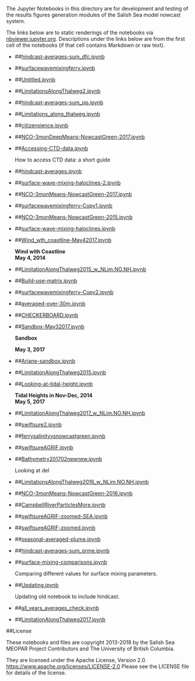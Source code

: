 The Jupyter Notebooks in this directory are for development and testing of
the results figures generation modules of the Salish Sea model nowcast system.

The links below are to static renderings of the notebooks via
[nbviewer.jupyter.org](https://nbviewer.jupyter.org/).
Descriptions under the links below are from the first cell of the notebooks
(if that cell contains Markdown or raw text).

* ##[hindcast-averages-sum_dfc.ipynb](https://nbviewer.jupyter.org/urls/bitbucket.org/salishsea/analysis-vicky/raw/tip/notebooks/hindcast-averages-sum_dfc.ipynb)  
    
* ##[surfacewavemixingferry.ipynb](https://nbviewer.jupyter.org/urls/bitbucket.org/salishsea/analysis-vicky/raw/tip/notebooks/surfacewavemixingferry.ipynb)  
    
* ##[Untitled.ipynb](https://nbviewer.jupyter.org/urls/bitbucket.org/salishsea/analysis-vicky/raw/tip/notebooks/Untitled.ipynb)  
    
* ##[LimitationsAlongThalweg2.ipynb](https://nbviewer.jupyter.org/urls/bitbucket.org/salishsea/analysis-vicky/raw/tip/notebooks/LimitationsAlongThalweg2.ipynb)  
    
* ##[hindcast-averages-sum_pp.ipynb](https://nbviewer.jupyter.org/urls/bitbucket.org/salishsea/analysis-vicky/raw/tip/notebooks/hindcast-averages-sum_pp.ipynb)  
    
* ##[Limitations_along_thalweg.ipynb](https://nbviewer.jupyter.org/urls/bitbucket.org/salishsea/analysis-vicky/raw/tip/notebooks/Limitations_along_thalweg.ipynb)  
    
* ##[citizensience.ipynb](https://nbviewer.jupyter.org/urls/bitbucket.org/salishsea/analysis-vicky/raw/tip/notebooks/citizensience.ipynb)  
    
* ##[NCO-3monDeepMeans-NowcastGreen-2017.ipynb](https://nbviewer.jupyter.org/urls/bitbucket.org/salishsea/analysis-vicky/raw/tip/notebooks/NCO-3monDeepMeans-NowcastGreen-2017.ipynb)  
    
* ##[Accessing-CTD-data.ipynb](https://nbviewer.jupyter.org/urls/bitbucket.org/salishsea/analysis-vicky/raw/tip/notebooks/Accessing-CTD-data.ipynb)  
    
    How to access CTD data: a short guide  

* ##[hindcast-averages.ipynb](https://nbviewer.jupyter.org/urls/bitbucket.org/salishsea/analysis-vicky/raw/tip/notebooks/hindcast-averages.ipynb)  
    
* ##[surface-wave-mixing-haloclines-2.ipynb](https://nbviewer.jupyter.org/urls/bitbucket.org/salishsea/analysis-vicky/raw/tip/notebooks/surface-wave-mixing-haloclines-2.ipynb)  
    
* ##[NCO-3monMeans-NowcastGreen-2017.ipynb](https://nbviewer.jupyter.org/urls/bitbucket.org/salishsea/analysis-vicky/raw/tip/notebooks/NCO-3monMeans-NowcastGreen-2017.ipynb)  
    
* ##[surfacewavemixingferry-Copy1.ipynb](https://nbviewer.jupyter.org/urls/bitbucket.org/salishsea/analysis-vicky/raw/tip/notebooks/surfacewavemixingferry-Copy1.ipynb)  
    
* ##[NCO-3monMeans-NowcastGreen-2015.ipynb](https://nbviewer.jupyter.org/urls/bitbucket.org/salishsea/analysis-vicky/raw/tip/notebooks/NCO-3monMeans-NowcastGreen-2015.ipynb)  
    
* ##[surface-wave-mixing-haloclines.ipynb](https://nbviewer.jupyter.org/urls/bitbucket.org/salishsea/analysis-vicky/raw/tip/notebooks/surface-wave-mixing-haloclines.ipynb)  
    
* ##[Wind_wth_coastline-May42017.ipynb](https://nbviewer.jupyter.org/urls/bitbucket.org/salishsea/analysis-vicky/raw/tip/notebooks/Wind_wth_coastline-May42017.ipynb)  
    
    **Wind with Coastline**  
    **May 4, 2014**  

* ##[LimitationAlongThalweg2015_w_NLim.NO.NH.ipynb](https://nbviewer.jupyter.org/urls/bitbucket.org/salishsea/analysis-vicky/raw/tip/notebooks/LimitationAlongThalweg2015_w_NLim.NO.NH.ipynb)  
    
* ##[Build-use-matrix.ipynb](https://nbviewer.jupyter.org/urls/bitbucket.org/salishsea/analysis-vicky/raw/tip/notebooks/Build-use-matrix.ipynb)  
    
* ##[surfacewavemixingferry-Copy2.ipynb](https://nbviewer.jupyter.org/urls/bitbucket.org/salishsea/analysis-vicky/raw/tip/notebooks/surfacewavemixingferry-Copy2.ipynb)  
    
* ##[averaged-over-30m.ipynb](https://nbviewer.jupyter.org/urls/bitbucket.org/salishsea/analysis-vicky/raw/tip/notebooks/averaged-over-30m.ipynb)  
    
* ##[CHECKERBOARD.ipynb](https://nbviewer.jupyter.org/urls/bitbucket.org/salishsea/analysis-vicky/raw/tip/notebooks/CHECKERBOARD.ipynb)  
    
* ##[Sandbox-May32017.ipynb](https://nbviewer.jupyter.org/urls/bitbucket.org/salishsea/analysis-vicky/raw/tip/notebooks/Sandbox-May32017.ipynb)  
    
    **Sandbox**  
      
    **May 3, 2017**  
      


* ##[Ariane-sandbox.ipynb](https://nbviewer.jupyter.org/urls/bitbucket.org/salishsea/analysis-vicky/raw/tip/notebooks/Ariane-sandbox.ipynb)  
    
* ##[LimitationAlongThalweg2015.ipynb](https://nbviewer.jupyter.org/urls/bitbucket.org/salishsea/analysis-vicky/raw/tip/notebooks/LimitationAlongThalweg2015.ipynb)  
    
* ##[Looking-at-tidal-height.ipynb](https://nbviewer.jupyter.org/urls/bitbucket.org/salishsea/analysis-vicky/raw/tip/notebooks/Looking-at-tidal-height.ipynb)  
    
    **Tidal Heights in Nov-Dec, 2014**  
    **May 5, 2017**  

* ##[LimitationAlongThalweg2017_w_NLim.NO.NH.ipynb](https://nbviewer.jupyter.org/urls/bitbucket.org/salishsea/analysis-vicky/raw/tip/notebooks/LimitationAlongThalweg2017_w_NLim.NO.NH.ipynb)  
    
* ##[swiftsure2.ipynb](https://nbviewer.jupyter.org/urls/bitbucket.org/salishsea/analysis-vicky/raw/tip/notebooks/swiftsure2.ipynb)  
    
* ##[ferrysalinityvsnowcastgreen.ipynb](https://nbviewer.jupyter.org/urls/bitbucket.org/salishsea/analysis-vicky/raw/tip/notebooks/ferrysalinityvsnowcastgreen.ipynb)  
    
* ##[swiftsureAGRIF.ipynb](https://nbviewer.jupyter.org/urls/bitbucket.org/salishsea/analysis-vicky/raw/tip/notebooks/swiftsureAGRIF.ipynb)  
    
* ##[Bathymetry201702newnew.ipynb](https://nbviewer.jupyter.org/urls/bitbucket.org/salishsea/analysis-vicky/raw/tip/notebooks/Bathymetry201702newnew.ipynb)  
    
    Looking at del  

* ##[LimitationsAlongThalweg2016_w_NLim.NO.NH.ipynb](https://nbviewer.jupyter.org/urls/bitbucket.org/salishsea/analysis-vicky/raw/tip/notebooks/LimitationsAlongThalweg2016_w_NLim.NO.NH.ipynb)  
    
* ##[NCO-3monMeans-NowcastGreen-2016.ipynb](https://nbviewer.jupyter.org/urls/bitbucket.org/salishsea/analysis-vicky/raw/tip/notebooks/NCO-3monMeans-NowcastGreen-2016.ipynb)  
    
* ##[CampbellRiverParticlesMore.ipynb](https://nbviewer.jupyter.org/urls/bitbucket.org/salishsea/analysis-vicky/raw/tip/notebooks/CampbellRiverParticlesMore.ipynb)  
    
* ##[swiftsureAGRIF-zoomed-SEA.ipynb](https://nbviewer.jupyter.org/urls/bitbucket.org/salishsea/analysis-vicky/raw/tip/notebooks/swiftsureAGRIF-zoomed-SEA.ipynb)  
    
* ##[swiftsureAGRIF-zoomed.ipynb](https://nbviewer.jupyter.org/urls/bitbucket.org/salishsea/analysis-vicky/raw/tip/notebooks/swiftsureAGRIF-zoomed.ipynb)  
    
* ##[seasonal-averaged-plume.ipynb](https://nbviewer.jupyter.org/urls/bitbucket.org/salishsea/analysis-vicky/raw/tip/notebooks/seasonal-averaged-plume.ipynb)  
    
* ##[hindcast-averages-sum_grme.ipynb](https://nbviewer.jupyter.org/urls/bitbucket.org/salishsea/analysis-vicky/raw/tip/notebooks/hindcast-averages-sum_grme.ipynb)  
    
* ##[surface-mixing-comparisons.ipynb](https://nbviewer.jupyter.org/urls/bitbucket.org/salishsea/analysis-vicky/raw/tip/notebooks/surface-mixing-comparisons.ipynb)  
    
    Comparing different values for surface mixing parameters.   

* ##[Updating.ipynb](https://nbviewer.jupyter.org/urls/bitbucket.org/salishsea/analysis-vicky/raw/tip/notebooks/Updating.ipynb)  
    
    Updating old notebook to include hindcast.  

* ##[all_years_averages_check.ipynb](https://nbviewer.jupyter.org/urls/bitbucket.org/salishsea/analysis-vicky/raw/tip/notebooks/all_years_averages_check.ipynb)  
    
* ##[LimitationAlongThalweg2017.ipynb](https://nbviewer.jupyter.org/urls/bitbucket.org/salishsea/analysis-vicky/raw/tip/notebooks/LimitationAlongThalweg2017.ipynb)  
    

##License

These notebooks and files are copyright 2013-2018
by the Salish Sea MEOPAR Project Contributors
and The University of British Columbia.

They are licensed under the Apache License, Version 2.0.
https://www.apache.org/licenses/LICENSE-2.0
Please see the LICENSE file for details of the license.
